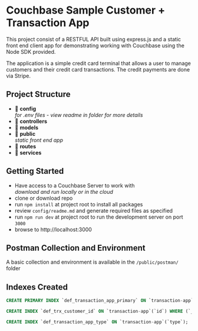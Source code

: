 # Couchbase Sample Customer + Transaction App
This project consist of a RESTFUL API built using express.js and a static front end client app for demonstrating working with Couchbase using the Node SDK provided.

The application is a simple credit card terminal that allows a user to manage customers and their credit card transactions. The credit payments are done via Stripe.

## Project Structure
* :file_folder: __config__ <br />*for .env files - view readme in folder for more details*
* :file_folder: __controllers__
* :file_folder: __models__
* :file_folder: __public__<br />*static front end app*
* :file_folder: __routes__
* :file_folder: __services__

## Getting Started
* Have access to a Couchbase Server to work with<br />*download and run locally or in the cloud*
* clone or download repo
* run `npm install` at project root to install all packages
* review `config/readme.md` and generate required files as specified
* run `npm run dev` at project root to run the development server on port `3000`
* browse to http://localhost:3000

## Postman Collection and Environment
A basic collection and environment is available in the `/public/postman/` folder

## Indexes Created
```sql
CREATE PRIMARY INDEX `def_transaction_app_primary` ON `transaction-app`;

CREATE INDEX `def_trx_customer_id` ON `transaction-app`(`id`) WHERE (`_type` = "customer") WITH { "defer_build":true

CREATE INDEX `def_transaction_app_type` ON `transaction-app`(`type`);
```